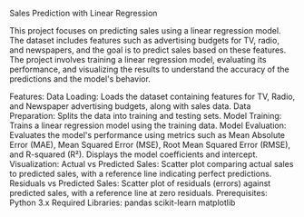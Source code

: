 Sales Prediction with Linear Regression

This project focuses on predicting sales using a linear regression model. The dataset includes features such as advertising budgets for TV, radio, and newspapers, and the goal is to predict sales based on these features. The project involves training a linear regression model, evaluating its performance, and visualizing the results to understand the accuracy of the predictions and the model's behavior.

Features:
Data Loading: Loads the dataset containing features for TV, Radio, and Newspaper advertising budgets, along with sales data.
Data Preparation:
Splits the data into training and testing sets.
Model Training:
Trains a linear regression model using the training data.
Model Evaluation:
Evaluates the model's performance using metrics such as Mean Absolute Error (MAE), Mean Squared Error (MSE), Root Mean Squared Error (RMSE), and R-squared (R²).
Displays the model coefficients and intercept.
Visualization:
Actual vs Predicted Sales: Scatter plot comparing actual sales to predicted sales, with a reference line indicating perfect predictions.
Residuals vs Predicted Sales: Scatter plot of residuals (errors) against predicted sales, with a reference line at zero residuals.
Prerequisites:
Python 3.x
Required Libraries:
pandas
scikit-learn
matplotlib
